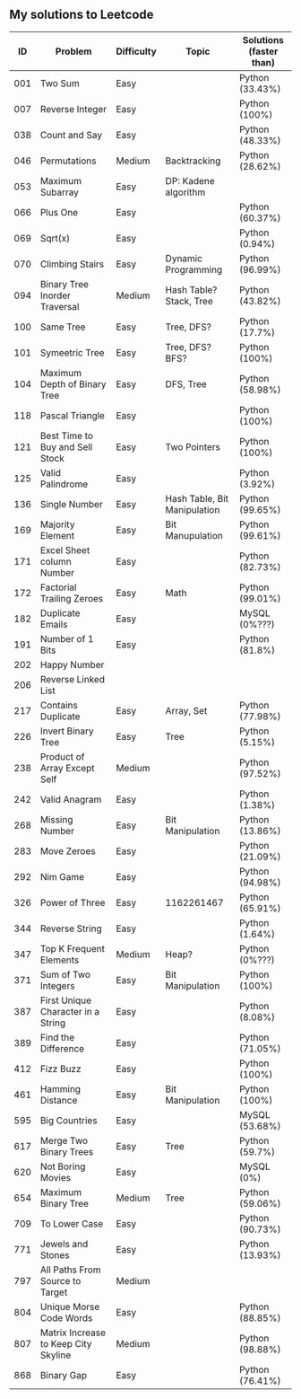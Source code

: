 ## My solutions to Leetcode


ID  | Problem 				       	| Difficulty| Topic                        	| Solutions (faster than)
----|------------------------------	|-----------|------------------------------	|--------------------------
001 | Two Sum 						| Easy		| 								| Python (33.43%)
007 | Reverse Integer 				| Easy		|								| Python (100%)
038	| Count and Say					| Easy		|								| Python (48.33%)
046 | Permutations                 	| Medium   	| Backtracking                 	| Python (28.62%)
053	| Maximum Subarray				| Easy		| DP: Kadene algorithm
066 | Plus One						| Easy		| 								| Python (60.37%)
069 | Sqrt(x)						| Easy		|								| Python (0.94%)
070 | Climbing Stairs				| Easy		| Dynamic Programming			| Python (96.99%)
094 | Binary Tree Inorder Traversal	| Medium   	| Hash Table? Stack, Tree     	| Python (43.82%)
100 | Same Tree                    	| Easy   	| Tree, DFS?                   	| Python (17.7%)
101 | Symeetric Tree               	| Easy     	| Tree, DFS? BFS?              	| Python (100%)
104 | Maximum Depth of Binary Tree 	| Easy     	| DFS, Tree                    	| Python (58.98%)
118 | Pascal Triangle				| Easy		|								| Python (100%)
121 | Best Time to Buy and Sell Stock| Easy		| Two Pointers					| Python (100%)
125 | Valid Palindrome				| Easy		|								| Python (3.92%)
136 | Single Number                	| Easy     	| Hash Table, Bit Manipulation 	| Python (99.65%)
169 | Majority Element             	| Easy     	| Bit Manupulation             	| Python (99.61%)
171 | Excel Sheet column Number    	| Easy     	|                              	| Python (82.73%)
172 | Factorial Trailing Zeroes		| Easy		| Math 							| Python (99.01%)
182 | Duplicate Emails				| Easy		|								| MySQL	(0%???)
191 | Number of 1 Bits				| Easy		|								| Python (81.8%)
202 | Happy Number
206 | Reverse Linked List
217 | Contains Duplicate           	| Easy     	| Array, Set                   	| Python (77.98%)
226 | Invert Binary Tree           	| Easy     	| Tree                         	| Python (5.15%)
238 | Product of Array Except Self 	| Medium   	|                              	| Python (97.52%)
242 | Valid Anagram                	| Easy     	|                              	| Python (1.38%)
268 | Missing Number			   	| Easy     	| Bit Manipulation 			   	| Python (13.86%)
283 | Move Zeroes					| Easy		| 								| Python (21.09%)
292 | Nim Game						| Easy		| 								| Python (94.98%)
326 | Power of Three				| Easy 		| 1162261467					| Python (65.91%)
344 | Reverse String				| Easy		| 								| Python (1.64%)
347 | Top K Frequent Elements		| Medium	| Heap?							| Python (0%???)
371 | Sum of Two Integers			| Easy		| Bit Manipulation				| Python (100%)
387 | First Unique Character in a String | Easy	| 								| Python (8.08%)
389 | Find the Difference			| Easy		| 								| Python (71.05%)
412 | Fizz Buzz						| Easy		| 								| Python (100%)
461 | Hamming Distance				| Easy		| Bit Manipulation				| Python (100%)
595 | Big Countries					| Easy		|								| MySQL	(53.68%)
617 | Merge Two Binary Trees		| Easy		| Tree 							| Python (59.7%)
620 | Not Boring Movies				| Easy		|								| MySQL (0%)
654 | Maximum Binary Tree 			| Medium	| Tree  						| Python (59.06%)
709 | To Lower Case 				| Easy		| 								| Python (90.73%)
771 | Jewels and Stones				| Easy		| 								| Python (13.93%)
797 | All Paths From Source to Target| Medium	|
804 | Unique Morse Code Words		| Easy		|								| Python (88.85%)
807 | Matrix Increase to Keep City Skyline| Medium | 							| Python (98.88%)
868 | Binary Gap					| Easy		|								| Python (76.41%)



